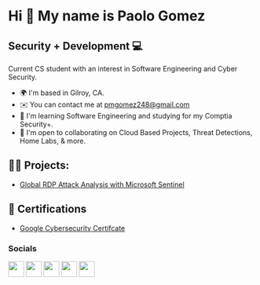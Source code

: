 Hi 👋 My name is Paolo Gomez
===============================

Security + Development 💻
-------------------
Current CS student with an interest in Software Engineering and Cyber Security. 

* 🌍  I'm based in Gilroy, CA.
* ✉️  You can contact me at [pmgomez248@gmail.com](mailto:pmgomez248@gmail.com)
* 🧠  I'm learning Software Engineering and studying for my Comptia Security+.
* 🤝  I'm open to collaborating on Cloud Based Projects, Threat Detections, Home Labs, & more.

<h2>👨‍💻 Projects:</h2>

 - [Global RDP Attack Analysis with Microsoft Sentinel](https://github.com/pattherogue/SIEM-Lab)



<h2>📃 Certifications</h2>

 - [Google Cybersecurity Certifcate](https://www.credly.com/badges/d976f13b-25df-43c2-8c7f-97d697018c57)


### Socials

<p align="left"> <a href="https://www.github.com/pattherogue" target="_blank" rel="noreferrer"><img src="https://raw.githubusercontent.com/danielcranney/readme-generator/main/public/icons/socials/github-dark.svg" width="32" height="32" /></a> <a href="http://www.instagram.com/pattherogue" target="_blank" rel="noreferrer"><img src="https://raw.githubusercontent.com/danielcranney/readme-generator/main/public/icons/socials/instagram.svg" width="32" height="32" /></a> <a href="https://www.linkedin.com/in/paologmomez/" target="_blank" rel="noreferrer"><img src="https://raw.githubusercontent.com/danielcranney/readme-generator/main/public/icons/socials/linkedin.svg" width="32" height="32" /></a> <a href="https://www.twitter.com/pattherogue" target="_blank" rel="noreferrer"><img src="https://raw.githubusercontent.com/danielcranney/readme-generator/main/public/icons/socials/twitter.svg" width="32" height="32" /></a> <a href="https://www.youtube.com/@pattherogue" target="_blank" rel="noreferrer"><img src="https://raw.githubusercontent.com/danielcranney/readme-generator/main/public/icons/socials/youtube.svg" width="32" height="32" /></a></p>


